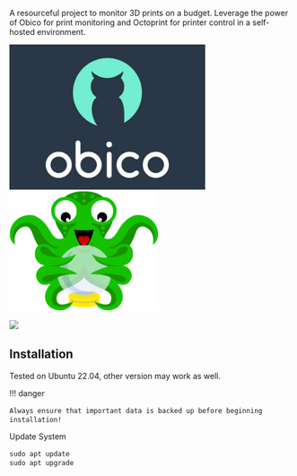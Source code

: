 A resourceful project to monitor 3D prints on a budget. Leverage the power of Obico for print monitoring and Octoprint for printer control in a self-hosted environment.

 <img src="obico.webp" alt="obico.webp" width="349" height="259">  <img src="octoprint.png" alt="octoprint.png" width="265" height="213"> 

![](/app/joplin-desktop/resources/app/octoprint.png)

## Installation

Tested on Ubuntu 22.04, other version may work as well.

!!! danger

```
Always ensure that important data is backed up before beginning installation! 
```

Update System

```
sudo apt update
sudo apt upgrade 
```